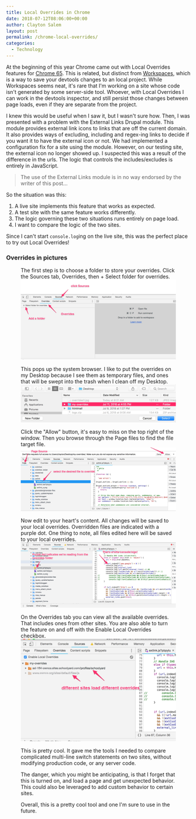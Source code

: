 ```yaml
---
title: Local Overrides in Chrome
date: 2018-07-12T08:06:00+00:00
author: Clayton Salem
layout: post
permalink: /chrome-local-overrides/
categories:
  - Technology
---
```

At the beginning of this year Chrome came out with Local Overrides features for [Chrome 65](https://developers.google.com/web/updates/2018/01/devtools). This is related, but distinct from [Workspaces](https://developers.google.com/web/tools/chrome-devtools/workspaces/), which is a way to save your devtools changes to an local project. While Workspaces seems neat, it's rare that I'm working on a site whose code isn't generated by some server-side tool. Whoever, with Local Overrides I can work in the devtools inspector, and still persist those changes between page loads, even if they are separate from the project.

I knew this would be useful when I saw it, but I wasn't sure how. Then, I was presented with a problem with the External Links Drupal module. This module provides external link icons to links that are off the current domain. It also provides ways of excluding, including and regex-ing links to decide if you want it to have the external icon or not. We had implemented a configuration fix for a site using the module. However, on our testing site, the external icon no longer showed up. I suspected this was a result of the difference in the urls. The logic that controls the includes/excludes is entirely in JavaScript.

> The use of the External Links module is in no way endorsed by the writer of this post...

So the situation was this:

1. A live site implements this feature that works as expected.
1. A test site with the same feature works differently.
1. The logic governing these two situations runs entirely on page load.
1. I want to compare the logic of the two sites.

Since I can't start `console.log`ing on the live site, this was the perfect place to try out Local Overrides!

### Overrides in pictures
<figure>
<figcaption>The first step is to choose a folder to store your overrides. Click the Sources tab, Overrides, then + Select folder for overrides.</figcaption>
<img src="/images/2018/overrides1.jpg" alt="instructional image">
</figure>
<figure>
<figcaption>This pops up the system browser. I like to put the overrides on my Desktop because I see them as temporary files, and ones that will be swept into the trash when I clean off my Desktop.</figcaption>
<img src="/images/2018/overrides2.jpg" alt="instructional image">
</figure>
<figure>
<figcaption>Click the "Allow" button, it's easy to miss on the top right of the window. Then you browse through the Page files to find the file target file.</figcaption>
<img src="/images/2018/overrides3.jpg" alt="instructional image">
</figure>
<figure>
<figcaption>Now edit to your heart's content. All changes will be saved to your local overrides. Overridden files are indicated with a purple dot. One thing to note, all files edited here will be saved to your local overrides.</figcaption>
<img src="/images/2018/overrides4.jpg" alt="instructional image">
</figure>
<figure>
<figcaption>On the Overrides tab you can view all the available overrides. That includes ones from other sites. You are also able to turn the feature on and off with the Enable Local Overrides checkbox.</figcaption>
<img src="/images/2018/overrides5.jpg" alt="instructional image">
</figure>
<figure>

This is pretty cool. It gave me the tools I needed to compare complicated multi-line switch statements on two sites, without modifying production code, or any server code.

The danger, which you might be anticipating, is that I forget that this is turned on, and load a page and get unexpected behavior. This could also be leveraged to add custom behavior to certain sites.

Overall, this is a pretty cool tool and one I'm sure to use in the future.
